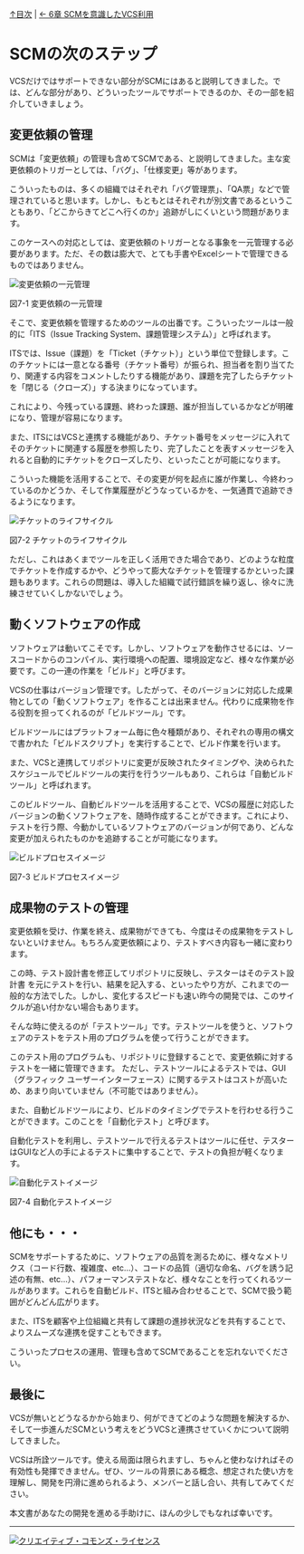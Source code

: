 [↑目次](readme.md "目次") | [← 6章 SCMを意識したVCS利用](6.dance-with-scm.md "SCMを意識したVCS利用")

# SCMの次のステップ

VCSだけではサポートできない部分がSCMにはあると説明してきました。では、どんな部分があり、どういったツールでサポートできるのか、その一部を紹介していきましょう。

## 変更依頼の管理

SCMは「変更依頼」の管理も含めてSCMである、と説明してきました。主な変更依頼のトリガーとしては、「バグ」、「仕様変更」等があります。

こういったものは、多くの組織ではそれぞれ「バグ管理票」、「QA票」などで管理されていると思います。しかし、もともとはそれぞれが別文書であるということもあり、「どこからきてどこへ行くのか」追跡がしにくいという問題があります。

このケースへの対応としては、変更依頼のトリガーとなる事象を一元管理する必要があります。ただ、その数は膨大で、とても手書やExcelシートで管理できるものではありません。

![変更依頼の一元管理](images/chapter-7-1.jpg)

図7-1 変更依頼の一元管理

そこで、変更依頼を管理するためのツールの出番です。こういったツールは一般的に「ITS（Issue Tracking System、課題管理システム）」と呼ばれます。

ITSでは、Issue（課題）を「Ticket（チケット）」という単位で登録します。このチケットには一意となる番号（チケット番号）が振られ、担当者を割り当てたり、関連する内容をコメントしたりする機能があり、課題を完了したらチケットを「閉じる（クローズ）」する決まりになっています。

これにより、今残っている課題、終わった課題、誰が担当しているかなどが明確になり、管理が容易になります。

また、ITSにはVCSと連携する機能があり、チケット番号をメッセージに入れてそのチケットに関連する履歴を参照したり、完了したことを表すメッセージを入れると自動的にチケットをクローズしたり、といったことが可能になります。

こういった機能を活用することで、その変更が何を起点に誰が作業し、今終わっているのかどうか、そして作業履歴がどうなっているかを、一気通貫で追跡できるようになります。

![チケットのライフサイクル](images/chapter-7-2.jpg)

図7-2 チケットのライフサイクル

ただし、これはあくまでツールを正しく活用できた場合であり、どのような粒度でチケットを作成するかや、どうやって膨大なチケットを管理するかといった課題もあります。これらの問題は、導入した組織で試行錯誤を繰り返し、徐々に洗練させていくしかないでしょう。

## 動くソフトウェアの作成

ソフトウェアは動いてこそです。しかし、ソフトウェアを動作させるには、ソースコードからのコンパイル、実行環境への配置、環境設定など、様々な作業が必要です。この一連の作業を「ビルド」と呼びます。

VCSの仕事はバージョン管理です。したがって、そのバージョンに対応した成果物としての「動くソフトウェア」を作ることは出来ません。代わりに成果物を作る役割を担ってくれるのが「ビルドツール」です。

ビルドツールにはプラットフォーム毎に色々種類があり、それぞれの専用の構文で書かれた「ビルドスクリプト」を実行することで、ビルド作業を行います。

また、VCSと連携してリポジトリに変更が反映されたタイミングや、決められたスケジュールでビルドツールの実行を行うツールもあり、これらは「自動ビルドツール」と呼ばれます。

このビルドツール、自動ビルドツールを活用することで、VCSの履歴に対応したバージョンの動くソフトウェアを、随時作成することができます。これにより、テストを行う際、今動かしているソフトウェアのバージョンが何であり、どんな変更が加えられたものかを追跡することが可能になります。

![ビルドプロセスイメージ](images/chapter-7-3.jpg)

図7-3 ビルドプロセスイメージ

## 成果物のテストの管理

変更依頼を受け、作業を終え、成果物ができても、今度はその成果物をテストしないといけません。もちろん変更依頼により、テストすべき内容も一緒に変わります。

この時、テスト設計書を修正してリポジトリに反映し、テスターはそのテスト設計書
を元にテストを行い、結果を記入する、といったやり方が、これまでの一般的な方法でした。しかし、変化するスピードも速い昨今の開発では、このサイクルが追い付かない場合もあります。

そんな時に使えるのが「テストツール」です。テストツールを使うと、ソフトウェアのテストをテスト用のプログラムを使って行うことができます。

このテスト用のプログラムも、リポジトリに登録することで、変更依頼に対するテストを一緒に管理できます。
ただし、テストツールによるテストでは、GUI（グラフィック ユーザーインターフェース）に関するテストはコストが高いため、あまり向いていません（不可能ではありません）。

また、自動ビルドツールにより、ビルドのタイミングでテストを行わせる行うことができます。このことを「自動化テスト」と呼びます。

自動化テストを利用し、テストツールで行えるテストはツールに任せ、テスターはGUIなど人の手によるテストに集中することで、テストの負担が軽くなります。

![自動化テストイメージ](images/chapter-7-4.jpg)

図7-4 自動化テストイメージ

## 他にも・・・

SCMをサポートするために、ソフトウェアの品質を測るために、様々なメトリクス（コード行数、複雑度、etc...）、コードの品質（適切な命名、バグを誘う記述の有無、etc...）、パフォーマンステストなど、様々なことを行ってくれるツールがあります。これらを自動ビルド、ITSと組み合わせることで、SCMで扱う範囲がどんどん広がります。

また、ITSを顧客や上位組織と共有して課題の進捗状況などを共有することで、よりスムーズな連携を促すこともできます。

こういったプロセスの運用、管理も含めてSCMであることを忘れないでください。

## 最後に

VCSが無いとどうなるかから始まり、何ができてどのような問題を解決するか、そして一歩進んだSCMという考えをどうVCSと連携させていくかについて説明してきました。

VCSは所詮ツールです。使える局面は限られますし、ちゃんと使わなければその有効性も発揮できません。ぜひ、ツールの背景にある概念、想定された使い方を理解し、開発を円滑に進められるよう、メンバーと話し合い、共有してみてください。

本文書があなたの開発を進める手助けに、ほんの少しでもなれば幸いです。

----------

<a rel="license" href="http://creativecommons.org/licenses/by-sa/3.0/deed.ja"><img alt="クリエイティブ・コモンズ・ライセンス" style="border-width:0" src="http://i.creativecommons.org/l/by-sa/3.0/88x31.png" /></a>
